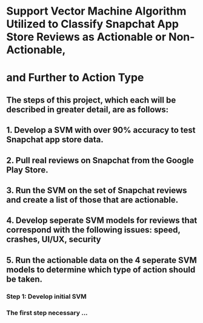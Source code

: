 # Support Vector Machine Algorithm Utilized to Classify Snapchat App Store Reviews as Actionable or Non-Actionable, 
# and Further to Action Type

## The steps of this project, which each will be described in greater detail, are as follows:
## 1. Develop a SVM with over 90% accuracy to test Snapchat app store data.
## 2. Pull real reviews on Snapchat from the Google Play Store.
## 3. Run the SVM on the set of Snapchat reviews and create a list of those that are actionable. 
## 4. Develop seperate SVM models for reviews that correspond with the following issues: speed, crashes, UI/UX, security
## 5. Run the actionable data on the 4 seperate SVM models to determine which type of action should be taken.

### Step 1: Develop initial SVM
### The first step necessary ...
